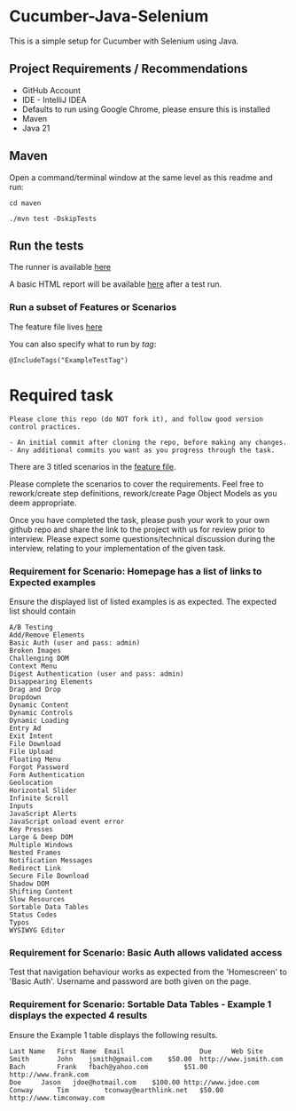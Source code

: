 # Cucumber-Java-Selenium

This is a simple setup for Cucumber with Selenium using Java.

## Project Requirements / Recommendations

- GitHub Account
- IDE - IntelliJ IDEA
- Defaults to run using Google Chrome, please ensure this is installed
- Maven
- Java 21

## Maven

Open a command/terminal window at the same level as this readme and run:

`cd maven`

`./mvn test -DskipTests`

## Run the tests

The runner is available [here](cucumber-java-selenium/src/test/java/io/cucumber/RunCucumberTest.java)

A basic HTML report will be available [here](cucumber-java-selenium/target/cucumber-report/cucumber.html) after a test run.

### Run a subset of Features or Scenarios

The feature file lives [here](cucumber-java-selenium/src/test/resources/io/cucumber/features/theInternet.feature)

You can also specify what to run by *tag*:

    @IncludeTags("ExampleTestTag")

# Required task

```
Please clone this repo (do NOT fork it), and follow good version control practices.

- An initial commit after cloning the repo, before making any changes.
- Any additional commits you want as you progress through the task.
```

There are 3 titled scenarios in the [feature file](cucumber-java-selenium/src/test/resources/io/cucumber/features/theInternet.feature).

Please complete the scenarios to cover the requirements. Feel free to rework/create step definitions, rework/create Page Object Models as you deem appropriate.

Once you have completed the task, please push your work to your own github repo and share the link to the project with us for review prior to interview. Please expect some questions/technical discussion during the interview, relating to your implementation of the given task.

### Requirement for Scenario: Homepage has a list of links to Expected examples

Ensure the displayed list of listed examples is as expected. The expected list should contain 

```
A/B Testing
Add/Remove Elements
Basic Auth (user and pass: admin)
Broken Images
Challenging DOM
Context Menu
Digest Authentication (user and pass: admin)
Disappearing Elements
Drag and Drop
Dropdown
Dynamic Content
Dynamic Controls
Dynamic Loading
Entry Ad
Exit Intent
File Download
File Upload
Floating Menu
Forgot Password
Form Authentication
Geolocation
Horizontal Slider
Infinite Scroll
Inputs
JavaScript Alerts
JavaScript onload event error
Key Presses
Large & Deep DOM
Multiple Windows
Nested Frames
Notification Messages
Redirect Link
Secure File Download
Shadow DOM
Shifting Content
Slow Resources
Sortable Data Tables
Status Codes
Typos
WYSIWYG Editor
```

### Requirement for Scenario: Basic Auth allows validated access

Test that navigation behaviour works as expected from the 'Homescreen' to 'Basic Auth'. Username and password are both given on the page.

### Requirement for Scenario: Sortable Data Tables - Example 1 displays the expected 4 results

Ensure the Example 1 table displays the following results.

```
Last Name   First Name  Email                   Due     Web Site
Smith	    John	jsmith@gmail.com	$50.00	http://www.jsmith.com
Bach	    Frank	fbach@yahoo.com	        $51.00	http://www.frank.com
Doe	    Jason	jdoe@hotmail.com	$100.00	http://www.jdoe.com
Conway	    Tim	        tconway@earthlink.net	$50.00	http://www.timconway.com
```
